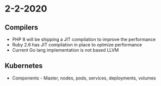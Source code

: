 # 2-2-2020

## Compilers

- PHP 8 will be shipping a JIT compilation to improve the performance
- Ruby 2.6 has JIT compilation in place to optmize performance
- Current Go lang implementation is not based LLVM

## Kubernetes

- Components - Master, nodes, pods, services, deployments, volumes
